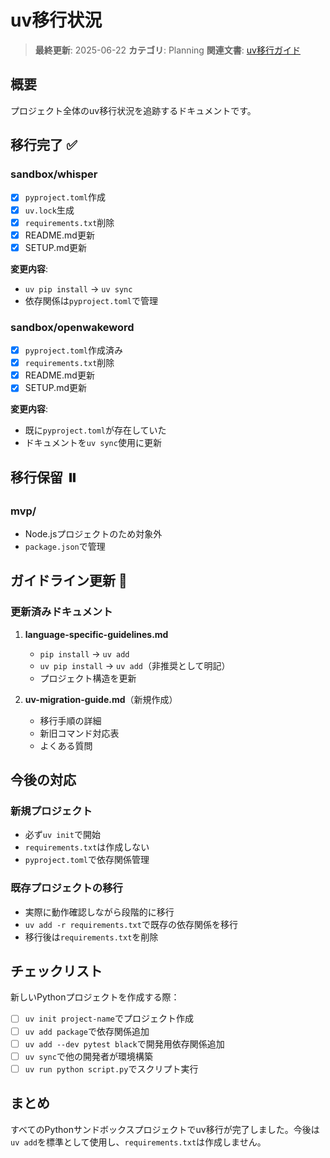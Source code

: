 # uv移行状況

> **最終更新**: 2025-06-22
> **カテゴリ**: Planning
> **関連文書**: [uv移行ガイド](uv-migration-guide.md)

## 概要

プロジェクト全体のuv移行状況を追跡するドキュメントです。

## 移行完了 ✅

### sandbox/whisper
- [x] `pyproject.toml`作成
- [x] `uv.lock`生成
- [x] `requirements.txt`削除
- [x] README.md更新
- [x] SETUP.md更新

**変更内容**:
- `uv pip install` → `uv sync`
- 依存関係は`pyproject.toml`で管理

### sandbox/openwakeword
- [x] `pyproject.toml`作成済み
- [x] `requirements.txt`削除
- [x] README.md更新
- [x] SETUP.md更新

**変更内容**:
- 既に`pyproject.toml`が存在していた
- ドキュメントを`uv sync`使用に更新

## 移行保留 ⏸️

### mvp/
- Node.jsプロジェクトのため対象外
- `package.json`で管理

## ガイドライン更新 📝

### 更新済みドキュメント
1. **language-specific-guidelines.md**
   - `pip install` → `uv add`
   - `uv pip install` → `uv add`（非推奨として明記）
   - プロジェクト構造を更新

2. **uv-migration-guide.md**（新規作成）
   - 移行手順の詳細
   - 新旧コマンド対応表
   - よくある質問

## 今後の対応

### 新規プロジェクト
- 必ず`uv init`で開始
- `requirements.txt`は作成しない
- `pyproject.toml`で依存関係管理

### 既存プロジェクトの移行
- 実際に動作確認しながら段階的に移行
- `uv add -r requirements.txt`で既存の依存関係を移行
- 移行後は`requirements.txt`を削除

## チェックリスト

新しいPythonプロジェクトを作成する際：

- [ ] `uv init project-name`でプロジェクト作成
- [ ] `uv add package`で依存関係追加
- [ ] `uv add --dev pytest black`で開発用依存関係追加
- [ ] `uv sync`で他の開発者が環境構築
- [ ] `uv run python script.py`でスクリプト実行

## まとめ

すべてのPythonサンドボックスプロジェクトでuv移行が完了しました。今後は`uv add`を標準として使用し、`requirements.txt`は作成しません。